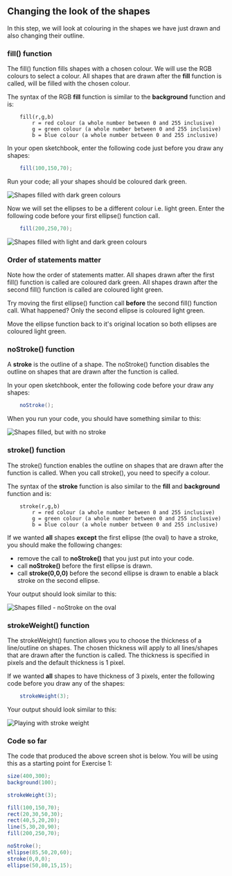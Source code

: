 ## Changing the look of the shapes

In this step, we will look at colouring in the shapes we have just drawn and also changing their outline.


### fill() function

The fill() function fills shapes with a chosen colour.  We will use the RGB colours to select a colour.  All shapes that are drawn after the **fill** function is called, will be filled with the chosen colour.  

The syntax of the RGB **fill** function is similar to the **background** function and is:

~~~
    fill(r,g,b)
        r = red colour (a whole number between 0 and 255 inclusive)
        g = green colour (a whole number between 0 and 255 inclusive)
        b = blue colour (a whole number between 0 and 255 inclusive)
~~~

In your open sketchbook, enter the following code just before you draw any shapes:

~~~java
    fill(100,150,70);
~~~

Run your code; all your shapes should be coloured dark green.

![Shapes filled with dark green colours](./img/20.png)

Now we will set the ellipses to be a different colour i.e. light green.  Enter the following code before your first ellipse() function call.

~~~java
    fill(200,250,70);
~~~

![Shapes filled with light and dark green colours](./img/21.png)


### Order of statements matter

Note how the order of statements matter.  All shapes drawn after the first fill() function is called are coloured dark green.  All shapes drawn after the second fill() function is called are coloured light green.

Try moving the first ellipse() function call **before** the second fill() function call.  What happened?  Only the second ellipse is coloured light green.   

Move the ellipse function back to it's original location so both ellipses are coloured light green.


### noStroke() function

A **stroke** is the outline of a shape.  The noStroke() function disables the outline on shapes that are drawn after the function is called.  

In your open sketchbook, enter the following code before your draw any shapes:

~~~java
    noStroke();
~~~

When you run your code, you should have something similar to this:

![Shapes filled, but with no stroke](./img/22.png)
 

### stroke() function

The stroke() function enables the outline on shapes that are drawn after the function is called.  When you call stroke(), you need to specify a colour.

The syntax of the **stroke** function is also similar to the **fill** and **background** function and is:

~~~
    stroke(r,g,b)
        r = red colour (a whole number between 0 and 255 inclusive)
        g = green colour (a whole number between 0 and 255 inclusive)
        b = blue colour (a whole number between 0 and 255 inclusive)
~~~

If we wanted **all** shapes **except** the first ellipse (the oval) to have a stroke, you should make the following changes:

- remove the call to **noStroke()** that you just put into your code.
- call **noStroke()** before the first ellipse is drawn.
- call **stroke(0,0,0)** before the second ellipse is drawn to enable a black stroke on the second ellipse.

Your output should look similar to this:

![Shapes filled - noStroke on the oval](./img/23.png)


### strokeWeight() function

The strokeWeight() function allows you to choose the thickness of a line/outline on shapes.  The chosen thickness will apply to all lines/shapes that are drawn after the function is called.  The thickness is specified in pixels and the default thickness is 1 pixel.

If we wanted **all** shapes to have thickness of 3 pixels, enter the following code before you draw any of the shapes:

~~~java
    strokeWeight(3);
~~~

Your output should look similar to this:

![Playing with stroke weight](./img/24.png)

### Code so far

The code that produced the above screen shot is below.  You will be using this as a starting point for Exercise 1:

~~~java
size(400,300);
background(100); 

strokeWeight(3);

fill(100,150,70);
rect(20,30,50,30);
rect(40,5,20,20);
line(5,30,20,90);
fill(200,250,70);

noStroke();
ellipse(85,50,20,60);
stroke(0,0,0);
ellipse(50,80,15,15);
~~~


